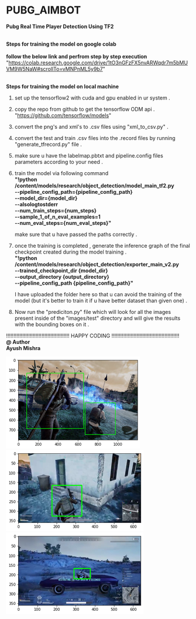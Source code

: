 # PUBG_AIMBOT
<b>Pubg Real Time Player Detection Using TF2 </b>

<br/><b>Steps for training the model on google colab </b><br/>
<br/><b> follow the below link and perfrom step by step execution </b><br/>
"https://colab.research.google.com/drive/1tO3nGFzFX5nvARWqdr7m5bMUVM9W5NaW#scrollTo=vMNPnML5y9b7"

<br/><b>Steps for training the model on local machine </b><br/>

1) set up the tensorflow2 with cuda and gpu enabled in ur system . 
2) copy the repo from github to get the tensorflow ODM api . 
        "https://github.com/tensorflow/models"
3) convert the png's and xml's to .csv files using "xml_to_csv.py" . 
4) convert the test and train .csv files into the .record files by running "generate_tfrecord.py" file .
5) make sure u have the labelmap.pbtxt and pipeline.config files parameters according to your need .
6) train the model via following command
<br/><b>"!python /content/models/research/object_detection/model_main_tf2.py \
    --pipeline_config_path={pipeline_config_path} \
    --model_dir={model_dir} \
    --alsologtostderr \
    --num_train_steps={num_steps} \
    --sample_1_of_n_eval_examples=1 \
    --num_eval_steps={num_eval_steps}"</b><br/>
    
   make sure that u have passed the paths correctly . 
7) once the training is completed , generate the inference graph of the final checkpoint created during the model training .
  <br/><b> "!python /content/models/research/object_detection/exporter_main_v2.py \
    --trained_checkpoint_dir {model_dir} \
    --output_directory {output_directory} \
    --pipeline_config_path {pipeline_config_path}"</b><br/>
    
    I have uploaded the folder here so that u can avoid the training of the model (but it's better to train it if u have better dataset than given one) .
8) Now run the "prediciton.py" file which will look for all the images present inside of the "images/test" directory and will give
    the results with the bounding boxes on it .
 
    
!!!!!!!!!!!!!!!!!!!!!!!!!!!!!!!!!!!!!!!!!!! HAPPY CODING !!!!!!!!!!!!!!!!!!!!!!!!!!!!!!!!!!!!!!!!!!!!!!<br/>
<b>@ Author </b> <br/>
<b>Ayush Mishra</b><br/>


![](result1.png) <br/>
![](result2.png) <br/>
![](result3.png) <br/>

